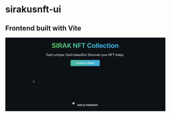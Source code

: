 # sirakusnft-ui

## Frontend built with Vite


![alt text](https://github.com/anibesam/sirakusnft-ui/blob/main/srk.png?raw=true)
